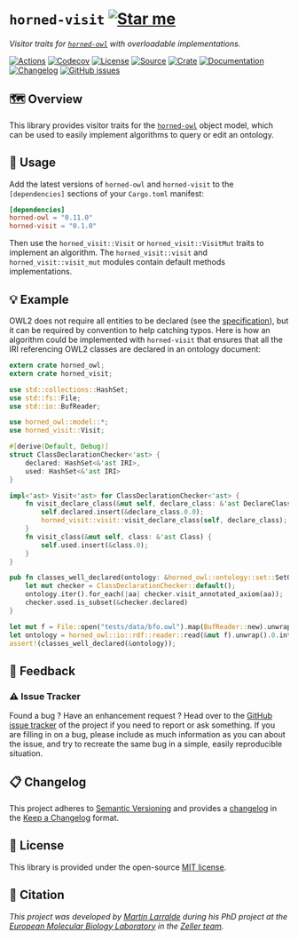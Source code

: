# `horned-visit` [![Star me](https://img.shields.io/github/stars/fastobo/horned-visit.svg?style=social&label=Star&maxAge=3600)](https://github.com/fastobo/horned-visit/stargazers)

*Visitor traits for [`horned-owl`](https://github.com/phillord/horned-owl) with overloadable implementations.*

[![Actions](https://img.shields.io/github/workflow/status/fastobo/horned-visit/Test?style=flat-square&maxAge=600)](https://github.com/fastobo/horned-visit/actions)
[![Codecov](https://img.shields.io/codecov/c/gh/fastobo/horned-visit/master.svg?style=flat-square&maxAge=600)](https://codecov.io/gh/fastobo/horned-visit)
[![License](https://img.shields.io/badge/license-MIT-blue.svg?style=flat-square&maxAge=2678400)](https://choosealicense.com/licenses/mit/)
[![Source](https://img.shields.io/badge/source-GitHub-303030.svg?maxAge=2678400&style=flat-square)](https://github.com/fastobo/horned-visit)
[![Crate](https://img.shields.io/crates/v/horned-visit.svg?maxAge=600&style=flat-square)](https://crates.io/crates/horned-visit)
[![Documentation](https://img.shields.io/badge/docs.rs-latest-4d76ae.svg?maxAge=2678400&style=flat-square)](https://docs.rs/horned-visit)
[![Changelog](https://img.shields.io/badge/keep%20a-changelog-8A0707.svg?maxAge=2678400&style=flat-square)](https://github.com/fastobo/horned-visit/blob/master/CHANGELOG.md)
[![GitHub issues](https://img.shields.io/github/issues/fastobo/horned-visit.svg?style=flat-square)](https://github.com/fastobo/horned-visit/issues)


## 🗺️ Overview

This library provides visitor traits for the [`horned-owl`](https://crates.io/crates/horned-owl)
object model, which can be used to easily implement algorithms to query or
edit an ontology.

## 🔌 Usage

Add the latest versions of `horned-owl` and `horned-visit` to the
`[dependencies]` sections of your `Cargo.toml` manifest:
```toml
[dependencies]
horned-owl = "0.11.0"
horned-visit = "0.1.0"
```

Then use the `horned_visit::Visit` or `horned_visit::VisitMut` traits to
implement an algorithm. The `horned_visit::visit` and `horned_visit::visit_mut`
modules contain default methods implementations.

## 💡 Example

OWL2 does not require all entities to be declared (see the
[specification](https://www.w3.org/TR/owl2-syntax/#Declaration_Consistency)),
but it can be required by convention to help catching typos. Here is how
an algorithm could be implemented with `horned-visit` that ensures that
all the IRI referencing OWL2 classes are declared in an ontology document:

```rust
extern crate horned_owl;
extern crate horned_visit;

use std::collections::HashSet;
use std::fs::File;
use std::io::BufReader;

use horned_owl::model::*;
use horned_visit::Visit;

#[derive(Default, Debug)]
struct ClassDeclarationChecker<'ast> {
    declared: HashSet<&'ast IRI>,
    used: HashSet<&'ast IRI>
}

impl<'ast> Visit<'ast> for ClassDeclarationChecker<'ast> {
    fn visit_declare_class(&mut self, declare_class: &'ast DeclareClass) {
        self.declared.insert(&declare_class.0.0);
        horned_visit::visit::visit_declare_class(self, declare_class);
    }
    fn visit_class(&mut self, class: &'ast Class) {
        self.used.insert(&class.0);
    }
}

pub fn classes_well_declared(ontology: &horned_owl::ontology::set::SetOntology) -> bool {
    let mut checker = ClassDeclarationChecker::default();
    ontology.iter().for_each(|aa| checker.visit_annotated_axiom(aa));
    checker.used.is_subset(&checker.declared)
}

let mut f = File::open("tests/data/bfo.owl").map(BufReader::new).unwrap();
let ontology = horned_owl::io::rdf::reader::read(&mut f).unwrap().0.into();
assert!(classes_well_declared(&ontology));
```

## 💭 Feedback

### ⚠️ Issue Tracker

Found a bug ? Have an enhancement request ? Head over to the
[GitHub issue tracker](https://github.com/fastobo/horned-visit/issues) of the project if
you need to report or ask something. If you are filling in on a bug, please include as much
information as you can about the issue, and try to recreate the same bug in a simple, easily
reproducible situation.

## 📋 Changelog

This project adheres to [Semantic Versioning](http://semver.org/spec/v2.0.0.html)
and provides a [changelog](https://github.com/althonos/horned-visit/blob/master/CHANGELOG.md)
in the [Keep a Changelog](http://keepachangelog.com/en/1.0.0/) format.

## 📜 License

This library is provided under the open-source
[MIT license](https://choosealicense.com/licenses/mit/).

## 📰 Citation

*This project was developed by [Martin Larralde](https://github.com/althonos/)
during his PhD project at the [European Molecular Biology Laboratory](https://www.embl.de/)
in the [Zeller team](https://github.com/zellerlab).*
